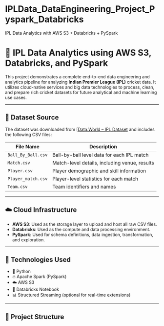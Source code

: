 # IPLData_DataEngineering_Project_Pyspark_Databricks
IPL Data Analytics with AWS S3 + Databricks + PySpark

# 🏏 IPL Data Analytics using AWS S3, Databricks, and PySpark

This project demonstrates a complete end-to-end data engineering and analytics pipeline for analyzing **Indian Premier League (IPL)** cricket data. It utilizes cloud-native services and big data technologies to process, clean, and prepare rich cricket datasets for future analytical and machine learning use cases.

---

## 📁 Dataset Source

The dataset was downloaded from [[Data.World – IPL Dataset](https://data.world/](https://data.world/raghu543/ipl-data-till-2017/workspace/data-dictionary)) and includes the following CSV files:

| File Name            | Description                                          |
|----------------------|------------------------------------------------------|
| `Ball_By_Ball.csv`   | Ball-by-ball level data for each IPL match          |
| `Match.csv`          | Match-level details, including venue, results       |
| `Player.csv`         | Player demographic and skill information            |
| `Player_match.csv`   | Player-level statistics for each match              |
| `Team.csv`           | Team identifiers and names                          |

---

## ☁️ Cloud Infrastructure

- **AWS S3**: Used as the storage layer to upload and host all raw CSV files.
- **Databricks**: Used as the compute and data processing environment.
- **PySpark**: Used for schema definitions, data ingestion, transformation, and exploration.

---

## 🔧 Technologies Used

- 🐍 Python
- 🔥 Apache Spark (PySpark)
- ☁️ AWS S3
- 🧠 Databricks Notebook
- 📊 Structured Streaming (optional for real-time extensions)

---

## 📌 Project Structure


